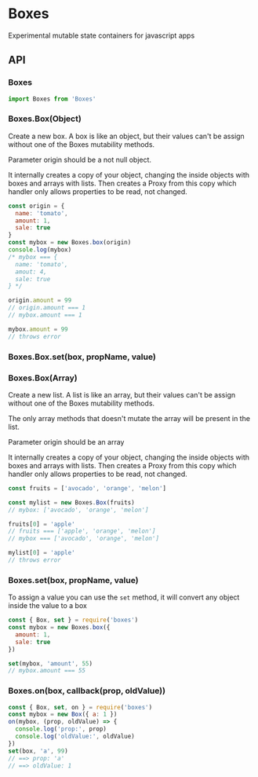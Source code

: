 Boxes
=====

Experimental mutable state containers for javascript apps

## API

### Boxes

```js
import Boxes from 'Boxes'
```

### Boxes.Box(Object)

Create a new box. A box is like an object, but their values can't be assign without one of the Boxes mutability methods.

Parameter origin should be a not null object.

It internally creates a copy of your object, changing the inside objects with boxes and arrays with lists. Then creates a Proxy from this copy which handler only allows properties to be read, not changed.

```js
const origin = {
  name: 'tomato',
  amount: 1,
  sale: true
}
const mybox = new Boxes.box(origin)
console.log(mybox)
/* mybox === {
  name: 'tomato',
  amout: 4,
  sale: true
} */

origin.amount = 99
// origin.amount === 1
// mybox.amount === 1

mybox.amount = 99
// throws error
```

### Boxes.Box.set(box, propName, value)

### Boxes.Box(Array)

Create a new list. A list is like an array, but their values can't be assign without one of the Boxes mutability methods.

The only array methods that doesn't mutate the array will be present in the list.

Parameter origin should be an array

It internally creates a copy of your object, changing the inside objects with boxes and arrays with lists. Then creates a Proxy from this copy which handler only allows properties to be read, not changed.

```js
const fruits = ['avocado', 'orange', 'melon']

const mylist = new Boxes.Box(fruits)
// mybox: ['avocado', 'orange', 'melon']

fruits[0] = 'apple'
// fruits === ['apple', 'orange', 'melon']
// mybox === ['avocado', 'orange', 'melon']

mylist[0] = 'apple'
// throws error
```

### Boxes.set(box, propName, value)

To assign a value you can use the `set` method, it will convert any object inside the value to a box

```js
const { Box, set } = require('boxes')
const mybox = new Boxes.box({
  amount: 1,
  sale: true
})

set(mybox, 'amount', 55)
// mybox.amount === 55
```

### Boxes.on(box, callback(prop, oldValue))

```js
const { Box, set, on } = require('boxes')
const mybox = new Box({ a: 1 })
on(mybox, (prop, oldValue) => {
  console.log('prop:', prop)
  console.log('oldValue:', oldValue)
})
set(box, 'a', 99)
// ==> prop: 'a'
// ==> oldValue: 1
```
